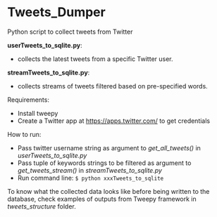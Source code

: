 # Tweets_Dumper
Python script to collect tweets from Twitter


__userTweets_to_sqlite.py__:
* collects the latest tweets from a specific Twitter user.

__streamTweets_to_sqlite.py__:
* collects streams of tweets filtered based on pre-specified words.


Requirements:
* Install tweepy
* Create a Twitter app at https://apps.twitter.com/ to get credentials

How to run:
* Pass twitter username string as argument to _get_all_tweets()_ in _userTweets_to_sqlite.py_
* Pass tuple of keywords strings to be filtered as argument to _get_tweets_stream()_ in _streamTweets_to_sqlite.py_
* Run command line: `$ python xxxTweets_to_sqlite`


To know what the collected data looks like before being written to the database, check examples of outputs from Tweepy framework in _tweets_structure_ folder.
